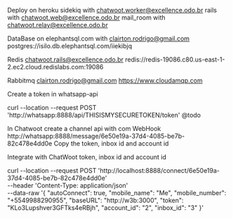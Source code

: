 Deploy on heroku
  sidekiq with chatwoot.worker@excellence.odo.br
  rails with chatwoot.web@excellence.odo.br
  mail_room with chatwoot.relay@excellence.odo.br

DataBase on elephantsql.com with clairton.rodrigo@gmail.com
  postgres://isilo.db.elephantsql.com/iiekibjq

Redis chatwoot.rails@excellence.odo.br
  redis://redis-19086.c80.us-east-1-2.ec2.cloud.redislabs.com:19086

Rabbitmq clairton.rodrigo@gmail.com
  https://www.cloudamqp.com

Create a token in whatsapp-api

curl --location --request POST 'http://whatsapp:8888/api/THISISMYSECURETOKEN/token' @todo

In Chatwoot create a channel api with com WebHook http://whatsapp:8888/message/6e50e19a-37d4-4085-be7b-82c478e4dd0e
Copy the token, inbox id and account id

Integrate with ChatWoot token, inbox id and account id

curl --location --request POST 'http://localhost:8888/connect/6e50e19a-37d4-4085-be7b-82c478e4dd0e' \
--header 'Content-Type: application/json' \
--data-raw '{
  "autoConnect": true,
  "mobile_name": "Me",
  "mobile_number": "+5549988290955",
  "baseURL": "http://w3b:3000",
  "token": "KLo3Lupshver3GFTks4eRBjh",
  "account_id": "2",
  "inbox_id": "3"
}'